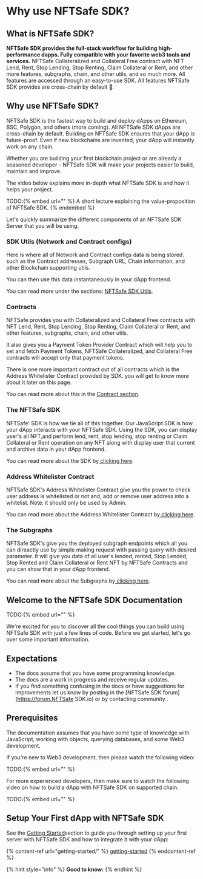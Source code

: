 # Why use NFTSafe SDK?

## What is NFTSafe SDK?
**NFTSafe SDK provides the full-stack workflow for building high-performance dapps. Fully compatible with your favorite web3 tools and services.** NFTSafe Collateralized and Collateral Free contract with NFT Lend, Rent, Stop Lending, Stop Renting, Claim Collateral or Rent, and other more features, subgraphs, chain, and other utils, and so much more. All features are accessed through an easy-to-use SDK. All features NFTSafe SDK provides are cross-chain by default 🤯.

## Why use NFTSafe SDK?
NFTSafe SDK is the fastest way to build and deploy dApps on Ethereum, BSC, Polygon, and others (more coming). All NFTSafe SDK dApps are cross-chain by default. Building on NFTSafe SDK ensures that your dApp is future-proof. Even if new blockchains are invented, your dApp will instantly work on any chain.

Whether you are building your first blockchain project or are already a seasoned developer - NFTSafe SDK will make your projects easier to build, maintain and improve.

The video below explains more in-depth what NFTSafe SDK is and how it helps your project.

TODO:{% embed url="" %}
A short lecture explaining the value-proposition of NFTSafe SDK.
{% endembed %}

Let's quickly summarize the different components of an NFTSafe SDK Server that you will be using.

### SDK Utils (Network and Contract configs)
Here is where all of Network and Contract configs data is being stored. such as the Contract addresses, Subgraph URL, Chain information, and other Blockchain supporting utils.

You can then use this data instantaneously in your dApp frontend.

You can read more under the sections: [NFTSafe SDK Utils](network-config/explore-network-config.md).

### Contracts
NFTSafe provides you with Collateralized and Collateral Free contracts with NFT Lend, Rent, Stop Lending, Stop Renting, Claim Collateral or Rent, and other features, subgraphs, chain, and other utils.

It also gives you a Payment Token Provider Contract which will help you to set and fetch Payment Tokens, NFTSafe  Collateralized, and Collateral Free contracts will accept only that payment tokens. 

There is one more important contract out of all contracts which is the Address Whitelister Contract provided by SDK. you will get to know more about it later on this page. 

You can read more about this in the [Contract section](contracts/index.md).

### The NFTSafe SDK
NFTSafe' SDK is how we tie all of this together. Our JavaScript SDK is how your dApp interacts with your NFTSafe SDK. Using the SDK, you can display user's all NFT,and perform lend, rent, stop lending, stop renting or Claim Collateral or Rent operation on any NFT along with display user that current and archive data in your dApp frontend.

You can read more about the SDK by[ clicking here](contracts/setup-sdk.md).


### Address Whitelister Contract
NFTSafe SDK's Address Whitelister Contract give you the power to check user address is whitelisted or not and, add or remove user address into a whitelist.
Note: it should only be used by Admin.

You can read more about the Address Whitelister Contract by[ clicking here](address-whitelister-contract/index.md).


### The Subgraphs
NFTSafe SDK's give you the deployed subgraph endpoints which all you can direactly use by simple making request with passing query with desired parameter. It will give you data of all user's lended, rented, Stop Lended, Stop Rented and Claim Collateral or Rent NFT by NFTSafe Contracts and you can show that in your dApp frontend.

You can read more about the Subgraphs by[ clicking here](subgraphs/index.md).


## Welcome to the NFTSafe SDK Documentation
TODO:{% embed url="" %}

We're excited for you to discover all the cool things you can build using NFTSafe SDK with just a few lines of code. Before we get started, let's go over some important information.

## Expectations
* The docs assume that you have some programming knowledge.
* The docs are a work in progress and receive regular updates.
* If you find something confusing in the docs or have suggestions for improvements let us know by posting in the [NFTSafe SDK forum](https://forum.NFTSafe SDK.io) or by contacting community .
<!-- * If you find a bug in the NFTSafe SDK SDK or server dashboard, please report it in [this GitHub repo](https://github.com/NFTSafe SDKWeb3/issue-tracker), along with a detailed description and steps to reproduce the issue. For technical questions, or if you need help with your code, then please create a post in the [NFTSafe SDK forum.](https://forum.NFTSafe SDK.io) If you're unsure where to post, then please ask by creating a post in the [NFTSafe SDK forum](https://forum.NFTSafe SDK.io) or on the [FAQ & How to Get Help](https://forum.NFTSafe SDK.io/c/faq/12) page. -->

## Prerequisites
The documentation assumes that you have some type of knowledge with JavaScript, working with objects, querying databases, and some Web3 development.

If you're new to Web3 development, then please watch the following video:

TODO:{% embed url="" %}

For more experienced developers, then make sure to watch the following video on how to build a dApp with NFTSafe SDK on supported chain.

TODO:{% embed url="" %}

## Setup Your First dApp with NFTSafe SDK
See the [Getting Started](/getting-started.md)section to guide you through setting up your first server with NFTSafe SDK and how to integrate it with your dApp:

{% content-ref url="getting-started/" %}
[getting-started](getting-started.md)
{% endcontent-ref %}


{% hint style="info" %}
**Good to know:**
{% endhint %}
